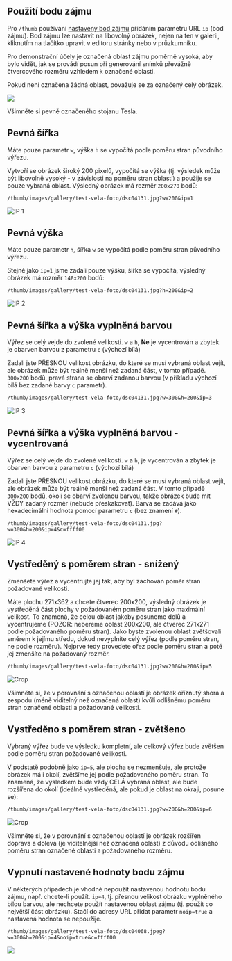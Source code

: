## Použití bodu zájmu

Pro `/thumb` používání [nastavený bod zájmu](../../redactor/apps/gallery/README.md) přidáním parametru URL `ip` (bod zájmu). Bod zájmu lze nastavit na libovolný obrázek, nejen na ten v galerii, kliknutím na tlačítko upravit v editoru stránky nebo v průzkumníku.

Pro demonstrační účely je označená oblast zájmu poměrně vysoká, aby bylo vidět, jak se provádí posun při generování snímků převážně čtvercového rozměru vzhledem k označené oblasti.

Pokud není označena žádná oblast, považuje se za označený celý obrázek.

![](editor-original-image.png)

Všimněte si pevně označeného stojanu Tesla.

## Pevná šířka

Máte pouze parametr `w`, výška `h` se vypočítá podle poměru stran původního výřezu.

Vytvoří se obrázek široký 200 pixelů, vypočítá se výška (tj. výsledek může být libovolně vysoký - v závislosti na poměru stran oblasti) a použije se pouze vybraná oblast. Výsledný obrázek má rozměr `200x270` bodů:

`/thumb/images/gallery/test-vela-foto/dsc04131.jpg?w=200&ip=1`

![IP 1](ip-1.png)

## Pevná výška

Máte pouze parametr `h`, šířka `w` se vypočítá podle poměru stran původního výřezu.

Stejně jako `ip=1` jsme zadali pouze výšku, šířka se vypočítá, výsledný obrázek má rozměr `148x200` bodů:

`/thumb/images/gallery/test-vela-foto/dsc04131.jpg?h=200&ip=2`

![IP 2](ip-2.png)

## Pevná šířka a výška vyplněná barvou

Výřez se celý vejde do zvolené velikosti. `w` a `h`, **Ne** je vycentrován a zbytek je obarven barvou z parametru `c` (výchozí bílá)

Zadali jste PŘESNOU velikost obrázku, do které se musí vybraná oblast vejít, ale obrázek může být reálně menší než zadaná část, v tomto případě. `300x200` bodů, pravá strana se obarví zadanou barvou (v příkladu výchozí bílá bez zadané barvy `c` parametr).

`/thumb/images/gallery/test-vela-foto/dsc04131.jpg?w=300&h=200&ip=3`

![IP 3](ip-3.png)

## Pevná šířka a výška vyplněná barvou - vycentrovaná

Výřez se celý vejde do zvolené velikosti. `w` a `h`, je vycentrován a zbytek je obarven barvou z parametru `c` (výchozí bílá)

Zadali jste PŘESNOU velikost obrázku, do které se musí vybraná oblast vejít, ale obrázek může být reálně menší než zadaná část. V tomto případě `300x200` bodů, okolí se obarví zvolenou barvou, takže obrázek bude mít VŽDY zadaný rozměr (nebude přeskakovat). Barva se zadává jako hexadecimální hodnota pomocí parametru `c` (bez znamení `#`).

`/thumb/images/gallery/test-vela-foto/dsc04131.jpg?w=300&h=200&ip=4&c=ffff00`

![IP 4](ip-4.png)

## Vystředěný s poměrem stran - snížený

Zmenšete výřez a vycentrujte jej tak, aby byl zachován poměr stran požadované velikosti.

Máte plochu 271x362 a chcete čtverec 200x200, výsledný obrázek je vystředěná část plochy v požadovaném poměru stran jako maximální velikost. To znamená, že celou oblast jakoby posuneme dolů a vycentrujeme (POZOR: nebereme oblast 200x200, ale čtverec 271x271 podle požadovaného poměru stran). Jako byste zvolenou oblast zvětšovali směrem k jejímu středu, dokud nevyplníte celý výřez (podle poměru stran, ne podle rozměru). Nejprve tedy provedete ořez podle poměru stran a poté jej zmenšíte na požadovaný rozměr.

`/thumb/images/gallery/test-vela-foto/dsc04131.jpg?w=200&h=200&ip=5`

![Crop](ip-5.png)

Všimněte si, že v porovnání s označenou oblastí je obrázek oříznutý shora a zespodu (méně viditelný než označená oblast) kvůli odlišnému poměru stran označené oblasti a požadované velikosti.

## Vystředěno s poměrem stran - zvětšeno

Vybraný výřez bude ve výsledku kompletní, ale celkový výřez bude zvětšen podle poměru stran požadované velikosti.

V podstatě podobně jako `ip=5`, ale plocha se nezmenšuje, ale protože obrázek má i okolí, zvětšíme jej podle požadovaného poměru stran. To znamená, že výsledkem bude vždy CELÁ vybraná oblast, ale bude rozšířena do okolí (ideálně vystředěná, ale pokud je oblast na okraji, posune se):

`/thumb/images/gallery/test-vela-foto/dsc04131.jpg?w=200&h=200&ip=6`

![Crop](ip-6.png)

Všimněte si, že v porovnání s označenou oblastí je obrázek rozšířen doprava a doleva (je viditelnější než označená oblast) z důvodu odlišného poměru stran označené oblasti a požadovaného rozměru.

## Vypnutí nastavené hodnoty bodu zájmu

V některých případech je vhodné nepoužít nastavenou hodnotu bodu zájmu, např. chcete-li použít. `ip=4`, tj. přesnou velikost obrázku vyplněného bílou barvou, ale nechcete použít nastavenou oblast zájmu (tj. použít co největší část obrázku). Stačí do adresy URL přidat parametr `noip=true` a nastavená hodnota se nepoužije.

`/thumb/images/gallery/test-vela-foto/dsc04068.jpeg?w=300&h=200&ip=4&noip=true&c=ffff00`

![](noip-4.png)
